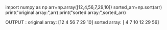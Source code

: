 import numpy as np
arr=np.array([12,4,56,7,29,10])
sorted_arr=np.sort(arr)
print("original array:",arr)
print("sorted array:",sorted_arr)


OUTPUT :
original array: [12  4 56  7 29 10]
sorted array: [ 4  7 10 12 29 56]
